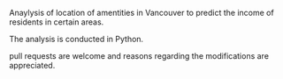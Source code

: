 
Anaylysis of location of amentities in Vancouver to predict the income of residents in certain areas.

The analysis is conducted in Python.

pull requests are welcome and reasons regarding the modifications are appreciated.
